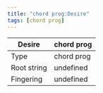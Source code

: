 ```yaml
---
title: "chord prog:Desire"
tags: [chord prog]
---
```


|Desire|chord prog|
|---|---|
|Type|chord prog|
|Root string|undefined|
|Fingering|undefined|

